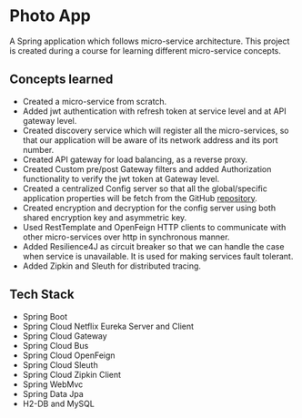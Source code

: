 # Photo App

A Spring application which follows micro-service architecture.
This project is created during a course for learning different micro-service concepts.

## Concepts learned

- Created a micro-service from scratch.
- Added jwt authentication with refresh token at service level and at API gateway level.
- Created discovery service which will register all the micro-services, so that our application will be aware of its network address and its port number.
- Created API gateway for load balancing, as a reverse proxy.
- Created Custom pre/post Gateway filters and added Authorization functionality to verify the jwt token at Gateway level.
- Created a centralized Config server so that all the global/specific application properties will be fetch from the GitHub [repository](https://github.com/CryptoSingh1337/photo-app-config-server).
- Created encryption and decryption for the config server using both shared encryption key and asymmetric key.
- Used RestTemplate and OpenFeign HTTP clients to communicate with other micro-services over http in synchronous manner.
- Added Resilience4J as circuit breaker so that we can handle the case when service is unavailable. It is used for making services fault tolerant.
- Added Zipkin and Sleuth for distributed tracing. 

## Tech Stack

- Spring Boot
- Spring Cloud Netflix Eureka Server and Client
- Spring Cloud Gateway
- Spring Cloud Bus
- Spring Cloud OpenFeign
- Spring Cloud Sleuth
- Spring Cloud Zipkin Client
- Spring WebMvc
- Spring Data Jpa
- H2-DB and MySQL
